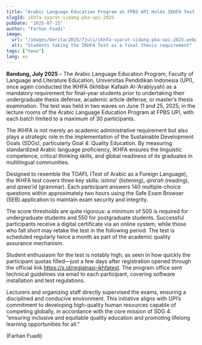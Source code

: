 ```yaml
---
title: "Arabic Language Education Program at FPBS UPI Holds IKHFA Test as Final Thesis Requirement: Promoting Education Quality and SDGs Goal 4"
slugId: ikhfa-syarat-sidang-pba-upi-2025
pubDate: "2025-07-15"
author: "Farhan Fuadi"
image:
  url: "/images/berita/2025/7juli/ikhfa-syarat-sidang-pba-upi-2025.webp"
  alt: "Students taking the IKHFA Test as a final thesis requirement"
tags: ["news"]
lang: en
---
```


**Bandung, July 2025** – The Arabic Language Education Program, Faculty of Language and Literature Education, Universitas Pendidikan Indonesia (UPI), once again conducted the IKHFA (Ikhtibar Kafaah Al-‘Arabiyyah) as a mandatory requirement for final-year students prior to undertaking their undergraduate thesis defense, academic article defense, or master’s thesis examination. The test was held in two waves on June 11 and 25, 2025, in the lecture rooms of the Arabic Language Education Program at FPBS UPI, with each batch limited to a maximum of 30 participants.

The IKHFA is not merely an academic administrative requirement but also plays a strategic role in the implementation of the Sustainable Development Goals (SDGs), particularly Goal 4: Quality Education. By measuring standardized Arabic language proficiency, IKHFA ensures the linguistic competence, critical thinking skills, and global readiness of its graduates in multilingual communities.

Designed to resemble the TOAFL (Test of Arabic as a Foreign Language), the IKHFA test covers three key skills: *istima’* (listening), *qira’ah* (reading), and *qawa’id* (grammar). Each participant answers 140 multiple-choice questions within approximately two hours using the Safe Exam Browser (SEB) application to maintain exam security and integrity.

The score thresholds are quite rigorous: a minimum of 500 is required for undergraduate students and 550 for postgraduate students. Successful participants receive a digital certificate via an online system, while those who fall short may retake the test in the following period. The test is scheduled regularly twice a month as part of the academic quality assurance mechanism.

Student enthusiasm for the test is notably high, as seen in how quickly the participant quotas filled—just a few days after registration opened through the official link https://s.id/registrasi-ikhfatest. The program office sent technical guidelines via email to each participant, covering software installation and test regulations.

Lecturers and organizing staff directly supervised the exams, ensuring a disciplined and conducive environment. This initiative aligns with UPI’s commitment to developing high-quality human resources capable of competing globally, in accordance with the core mission of SDG 4: “ensuring inclusive and equitable quality education and promoting lifelong learning opportunities for all.”

(Farhan Fuadi)

